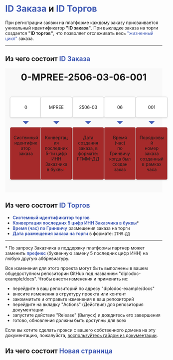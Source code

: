 # <span style="color: #425CB5">ID Заказа</span> и <span style="color: #425CB5">ID Торгов</span>

При регистрации заявки на платформе каждому заказу присваивается уникальный идентификатор **"ID заказа"**. При выкладке заказа на торги создается **"ID торгов"**, что позволяет отслеживать весь <span style="color: #425CB5">"жизненный цикл"</span> заказа. 

---

## Из чего состоит <span style="color: #425CB5">ID Заказа</span>  

<div class="schema-container">
  <div class="header">
    <span>0-MPREE-2506-03-06-001</span>
  </div>
  <div class="row">
    <div class="another_box" style="margin-left: 5%; margin-right: 1%;">
      <p>0</p>
    </div>
    <div class="another_box" style="margin-left: 1%; margin-right: 1%;">
      <p>MPREE</p>
    </div>
    <div class="another_box" style="margin-left: 1%; margin-right: 1%;">
      <p>2506-03</p>
    </div>
    <div class="another_box" style="margin-left: 1%; margin-right: 1%;">
      <p>06</p>
    </div>
    <div class="another_box" style="margin-left: 1%; margin-right: 5%;">
      <p>001</p>
    </div>
  </div>
  <div class="row">
    <div class="box" style="margin-left: 5%; margin-right: 1%;">
      <p>Системный<br>идентификатор<br>заказа</p>
    </div>
    <div class="box" style="margin-left: 1%; margin-right: 1%;">
      <p>Конвертация<br>последних<br>5-ти цифр<br>ИНН Заказчика<br>в буквы<span style="color: #ff0000ff">*</span></p>
    </div>
        <div class="box" style="margin-left: 1%; margin-right: 1%;">
      <p>Дата создания<br>заказа, в формате:<br>ГГММ-ДД</p>
    </div>
    <div class="box" style="margin-left: 1%; margin-right: 1%;">
      <p>Время (час)<br>по Гринвичу<br>когда был<br>создан заказ</p>
    </div>
    <div class="box" style="margin-left: 1%; margin-right: 5%;">
      <p>Порядковый<br>номер заказа<br>созданный<br>в рамках<br>часа</p>
    </div>
  </div>
</div>

<style>
    .schema-container {
        flex-direction: column;
        align-items: center;
        background-color: #f9f9f9; /* Светло-серый фон */
        padding: 10px;
    }

    .header {
        text-align: center;
        font-size: 30px;
        font-weight: bold;
        margin-bottom: 45px;
        }

    .row {
        display: grid;
        grid-template-columns: 1fr 1fr 1fr 1fr 1fr;
        justify-content: space-around;
        margin-bottom: 30px;
        }

    .box {
        background-color: brown;
        border: 1px solid #ccc;
        padding: 10px;
        border-radius: 5px;
        box-shadow: 0 2px 4px rgba(0, 0, 0, 0.1);
        text-align: center;
        min-width: 80px;
        position: relative; /* Добавляем relative для корректной работы ::before */
        }

    .another_box {
        background-color: white;
        border: 1px solid #ccc;
        padding: 10px;
        border-radius: 5px;
        box-shadow: 0 2px 4px rgba(0, 0, 0, 0.1);
        text-align: center;
        min-width: 80px;
        position: relative; /* Добавляем relative для корректной работы ::before */
        }

    /* Добавляем стрелки между блоками */
    .box::before {
        content: "";
        position: absolute;
        width: 0;
        height: 0;
        border-style: solid;
        border-width: 10px 10px 0 10px;
        border-color: #425CB5 transparent transparent transparent;
        top: -20px;
        left: 50%;
        transform: translateX(-50%);
        }

    /* Позиционирование стрелок */
    .box:nth-child(1)::before {
        top: -20px;
        }
        .box:nth-child(2)::before {
        top: -20px;
        }
        .box:nth-child(3)::before {
        top: -20px;
        }
        .box:nth-child(4)::before {
        top: -20px;
        }
        .box:nth-child(5)::before {
        top: -20px;
        }
  </style>

## Из чего состоит <span style="color: #425CB5">ID Торгов</span>  
- **<span style="color: #425CB5">Системный идентификатор торгов</span>**  
- **<span style="color: #425CB5">Конвертация последних 5 цифр ИНН Заказчика в буквы</span>***  
- **<span style="color: #425CB5">Время (час) по Гринвичу</span>** размещения заказа на торги  
- **<span style="color: #425CB5">Дата размещения заказа на торги</span>** в формате: `ITMM-ДД`  

---

\* По запросу Заказчика в поддержку платформы партнер может заменить **<span style="color: #425CB5">префикс</span>** (буквенную замену 5 последних цифр ИНН) на любую другую аббревиатуру.  

Все изменения для этого проекта могут быть выполнены в вашем общедоступном репозитории GitHub под названием "diplodoc-example/docs".
Чтобы внести изменения и применить их:

- перейдите в ваш репозиторий по адресу "diplodoc-example/docs"
- внесите изменения в структуру проекта или контент
- закоммитьте и отправьте изменения в ваш репозиторий
- перейдите на вкладку "Actions" (Действия) для репозитория документации
- запустите действие "Release" (Выпуск) и дождитесь его завершения
- готово, обновления должны быть доступны для всех

Если вы хотите сделать прокси с вашего собственного домена на эту документацию, пожалуйста, [воспользуйтесь гайдом из документации](https://diplodoc.com/docs/ru/personal-domain-ya-cloud).


## Из чего состоит <span style="color: #425CB5">Новая страница</span> 